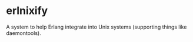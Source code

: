 erlnixify
=========

A system to help Erlang integrate into Unix systems (supporting things like daemontools).
